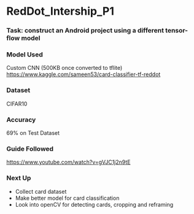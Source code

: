 # RedDot_Intership_P1

### Task: construct an Android project using a different tensor-flow model


### Model Used
Custom CNN (500KB once converted to tflite)<br>
https://www.kaggle.com/sameen53/card-classifier-tf-reddot

### Dataset
CIFAR10

### Accuracy
69% on Test Dataset

### Guide Followed
https://www.youtube.com/watch?v=gVJC1j2n9tE

### Next Up
<ul>
  <li> Collect card dataset</li>
  <li> Make better model for card classification </li>
  <li> Look into openCV for detecting cards, cropping and reframing </li>
</li>
